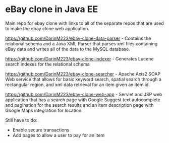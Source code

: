 # eBay clone in Java EE

Main repo for ebay clone with links to all of the separate repos that are used to make the ebay clone web application.

https://github.com/DarinM223/ebay-clone-data-parser - Contains the relational schema and a Java XML Parser that parses xml files containing eBay data and writes all of the data to the MySQL database.

https://github.com/DarinM223/ebay-clone-indexer - Generates Lucene search indexes for the relational schema

https://github.com/DarinM223/ebay-clone-searcher - Apache Axis2 SOAP Web service that allows for basic keyword search, spatial search through a rectangular region, and xml data retrieval for an item given an item id.

https://github.com/DarinM223/ebay-clone-web-app - Servlet and JSP web application that has a search page with Google Suggest text autocomplete and pagination for the search results and an item description page with Google Maps integration for location.

Still have to do:

 * Enable secure transactions
 * Add pages to allow a user to pay for an item

